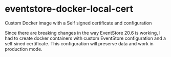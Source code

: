 # eventstore-docker-local-cert
Custom Docker image with a Self signed certificate and configuration

Since there are breaking changes in the way EventStore 20.6 is working, I had to create docker containers with custom EventStore configuration and a self sined certificate.
This configuration will preserve data and work in production mode.
